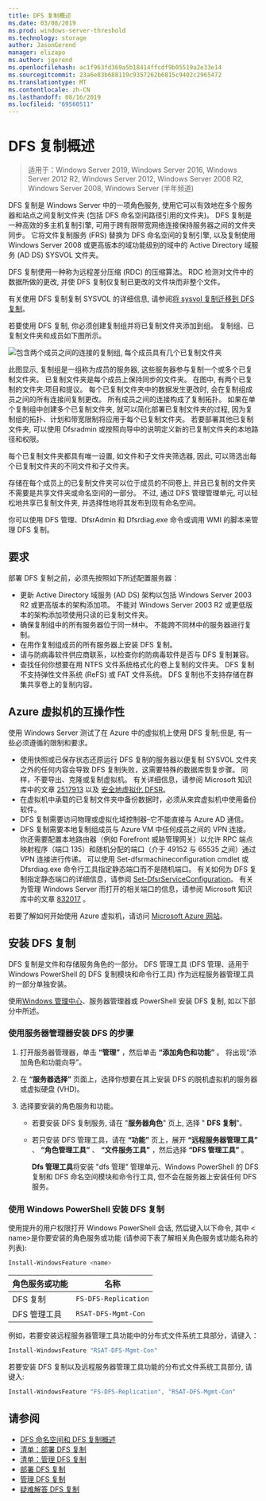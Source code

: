 ```yaml
---
title: DFS 复制概述
ms.date: 03/08/2019
ms.prod: windows-server-threshold
ms.technology: storage
author: JasonGerend
manager: elizapo
ms.author: jgerend
ms.openlocfilehash: ac1f963fd369a5b18414ffcdf9b05519a2e33e14
ms.sourcegitcommit: 23a6e83b688119c9357262b6815c9402c2965472
ms.translationtype: MT
ms.contentlocale: zh-CN
ms.lasthandoff: 08/16/2019
ms.locfileid: "69560511"
---
```

# <a name="dfs-replication-overview"></a>DFS 复制概述

> 适用于：Windows Server 2019, Windows Server 2016, Windows Server 2012 R2, Windows Server 2012, Windows Server 2008 R2, Windows Server 2008, Windows Server (半年频道)

DFS 复制是 Windows Server 中的一项角色服务, 使用它可以有效地在多个服务器和站点之间复制文件夹 (包括 DFS 命名空间路径引用的文件夹)。 DFS 复制是一种高效的多主机复制引擎, 可用于跨有限带宽网络连接保持服务器之间的文件夹同步。 它将文件复制服务 (FRS) 替换为 DFS 命名空间的复制引擎, 以及复制使用 Windows Server 2008 或更高版本的域功能级别的域中的 Active Directory 域服务 (AD DS) SYSVOL 文件夹。

DFS 复制使用一种称为远程差分压缩 (RDC) 的压缩算法。 RDC 检测对文件中的数据所做的更改, 并使 DFS 复制仅复制已更改的文件块而非整个文件。

有关使用 DFS 复制复制 SYSVOL 的详细信息, 请参阅[将 sysvol 复制迁移到 DFS 复制](migrate-sysvol-to-dfsr.md)。

若要使用 DFS 复制, 你必须创建复制组并将已复制文件夹添加到组。 复制组、已复制文件夹和成员如下图所示。

![包含两个成员之间的连接的复制组, 每个成员具有几个已复制文件夹](media/dfsr-overview.gif)

此图显示, 复制组是一组称为成员的服务器, 这些服务器参与复制一个或多个已复制文件夹。 已复制文件夹是每个成员上保持同步的文件夹。 在图中, 有两个已复制的文件夹:项目和提议。 每个已复制文件夹中的数据发生更改时, 会在复制组成员之间的所有连接间复制更改。 所有成员之间的连接构成了复制拓扑。
如果在单个复制组中创建多个已复制文件夹, 就可以简化部署已复制文件夹的过程, 因为复制组的拓扑、计划和带宽限制将应用于每个已复制文件夹。 若要部署其他已复制文件夹, 可以使用 Dfsradmin 或按照向导中的说明定义新的已复制文件夹的本地路径和权限。

每个已复制文件夹都具有唯一设置, 如文件和子文件夹筛选器, 因此, 可以筛选出每个已复制文件夹的不同文件和子文件夹。

存储在每个成员上的已复制文件夹可以位于成员的不同卷上, 并且已复制的文件夹不需要是共享文件夹或命名空间的一部分。 不过, 通过 DFS 管理管理单元, 可以轻松地共享已复制文件夹, 并选择性地将其发布到现有命名空间。

你可以使用 DFS 管理、DfsrAdmin 和 Dfsrdiag.exe 命令或调用 WMI 的脚本来管理 DFS 复制。

## <a name="requirements"></a>要求

部署 DFS 复制之前，必须先按照如下所述配置服务器：

- 更新 Active Directory 域服务 (AD DS) 架构以包括 Windows Server 2003 R2 或更高版本的架构添加项。 不能对 Windows Server 2003 R2 或更低版本的架构添加项使用只读的已复制文件夹。
- 确保复制组中的所有服务器位于同一林中。 不能跨不同林中的服务器进行复制。
- 在用作复制组成员的所有服务器上安装 DFS 复制。
- 请与防病毒软件供应商联系，以检查你的防病毒软件是否与 DFS 复制兼容。
- 查找任何你想要在用 NTFS 文件系统格式化的卷上复制的文件夹。 DFS 复制不支持弹性文件系统 (ReFS) 或 FAT 文件系统。 DFS 复制也不支持存储在群集共享卷上的复制内容。

## <a name="interoperability-with-azure-virtual-machines"></a>Azure 虚拟机的互操作性

使用 Windows Server 测试了在 Azure 中的虚拟机上使用 DFS 复制;但是, 有一些必须遵循的限制和要求。

- 使用快照或已保存状态还原运行 DFS 复制的服务器以便复制 SYSVOL 文件夹之外的任何内容会导致 DFS 复制失败，这需要特殊的数据库恢复步骤。 同样，不要导出、克隆或复制虚拟机。 有关详细信息，请参阅 Microsoft 知识库中的文章 [2517913](http://support.microsoft.com/kb/2517913) 以及 [安全地虚拟化 DFSR](https://blogs.technet.microsoft.com/filecab/2013/04/05/safely-virtualizing-dfsr/)。
- 在虚拟机中承载的已复制文件夹中备份数据时，必须从来宾虚拟机中使用备份软件。
- DFS 复制需要访问物理或虚拟化域控制器–它不能直接与 Azure AD 通信。
- DFS 复制需要本地复制组成员与 Azure VM 中任何成员之间的 VPN 连接。 你还需要配置本地路由器（例如 Forefront 威胁管理网关）以允许 RPC 端点映射程序（端口 135）和随机分配的端口（介于 49152 与 65535 之间）通过 VPN 连接进行传递。 可以使用 Set-dfsrmachineconfiguration cmdlet 或 Dfsrdiag.exe 命令行工具指定静态端口而不是随机端口。 有关如何为 DFS 复制指定静态端口的详细信息，请参阅 [Set-DfsrServiceConfiguration](https://docs.microsoft.com/powershell/module/dfsr/set-dfsrserviceconfiguration)。 有关为管理 Windows Server 而打开的相关端口的信息，请参阅 Microsoft 知识库中的文章 [832017](http://support.microsoft.com/kb/832017) 。

若要了解如何开始使用 Azure 虚拟机，请访问 [Microsoft Azure 网站](https://docs.microsoft.com/azure/virtual-machines/)。

## <a name="installing-dfs-replication"></a>安装 DFS 复制

DFS 复制是文件和存储服务角色的一部分。 DFS 管理工具 (DFS 管理、适用于 Windows PowerShell 的 DFS 复制模块和命令行工具) 作为远程服务器管理工具的一部分单独安装。

使用[Windows 管理中心](../../manage/windows-admin-center/understand/windows-admin-center.md)、服务器管理器或 PowerShell 安装 DFS 复制, 如以下部分中所述。

### <a name="to-install-dfs-by-using-server-manager"></a>使用服务器管理器安装 DFS 的步骤

1. 打开服务器管理器，单击 **“管理”** ，然后单击 **“添加角色和功能”** 。 将出现“添加角色和功能向导”。

2. 在 **“服务器选择”** 页面上，选择你想要在其上安装 DFS 的脱机虚拟机的服务器或虚拟硬盘 (VHD)。

3. 选择要安装的角色服务和功能。

    - 若要安装 DFS 复制服务, 请在 "**服务器角色**" 页上, 选择 " **DFS 复制**"。

    - 若只安装 DFS 管理工具，请在 **“功能”** 页上，展开 **“远程服务器管理工具”** 、 **“角色管理工具”** 、 **“文件服务工具”** ，然后选择 **“DFS 管理工具”** 。

         **Dfs 管理工具**将安装 "dfs 管理" 管理单元、Windows PowerShell 的 DFS 复制和 DFS 命名空间模块和命令行工具, 但不会在服务器上安装任何 DFS 服务。

### <a name="to-install-dfs-replication-by-using-windows-powershell"></a>使用 Windows PowerShell 安装 DFS 复制

使用提升的用户权限打开 Windows PowerShell 会话, 然后键入以下命令, 其中 < name\>是你要安装的角色服务或功能 (请参阅下表了解相关角色服务或功能名称的列表):

```PowerShell
Install-WindowsFeature <name>
```

|角色服务或功能|名称|
|---|---|
|DFS 复制|`FS-DFS-Replication`|
|DFS 管理工具|`RSAT-DFS-Mgmt-Con`|

例如，若要安装远程服务器管理工具功能中的分布式文件系统工具部分，请键入：

```PowerShell
Install-WindowsFeature "RSAT-DFS-Mgmt-Con"
```

若要安装 DFS 复制以及远程服务器管理工具功能的分布式文件系统工具部分, 请键入:

```PowerShell
Install-WindowsFeature "FS-DFS-Replication", "RSAT-DFS-Mgmt-Con"
```

## <a name="see-also"></a>请参阅

- [DFS 命名空间和 DFS 复制概述](https://docs.microsoft.com/previous-versions/windows/it-pro/windows-server-2012-R2-and-2012/jj127250(v%3dws.11))
- [清单：部署 DFS 复制](https://docs.microsoft.com/previous-versions/windows/it-pro/windows-server-2008-R2-and-2008/cc772201(v%3dws.11))
- [清单：管理 DFS 复制](https://docs.microsoft.com/previous-versions/windows/it-pro/windows-server-2008-R2-and-2008/cc755035(v%3dws.11))
- [部署 DFS 复制](https://docs.microsoft.com/previous-versions/windows/it-pro/windows-server-2008-R2-and-2008/cc770925(v%3dws.11))
- [管理 DFS 复制](https://docs.microsoft.com/previous-versions/windows/it-pro/windows-server-2008-R2-and-2008/cc770925(v%3dws.11))
- [疑难解答 DFS 复制](https://docs.microsoft.com/previous-versions/windows/it-pro/windows-server-2008-R2-and-2008/cc732802(v%3dws.11))
